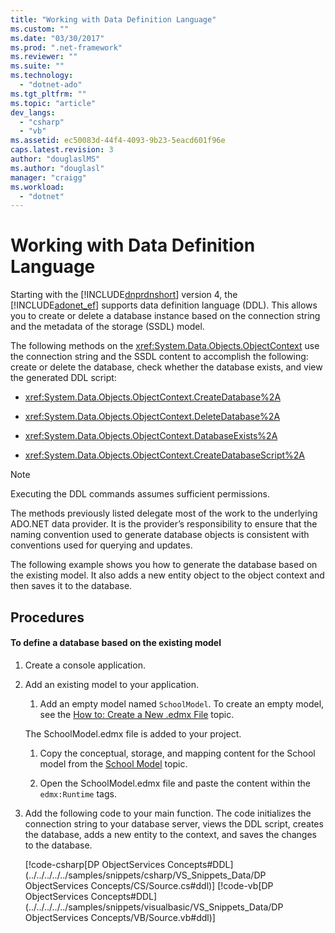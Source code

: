 ```yaml
---
title: "Working with Data Definition Language"
ms.custom: ""
ms.date: "03/30/2017"
ms.prod: ".net-framework"
ms.reviewer: ""
ms.suite: ""
ms.technology: 
  - "dotnet-ado"
ms.tgt_pltfrm: ""
ms.topic: "article"
dev_langs: 
  - "csharp"
  - "vb"
ms.assetid: ec50083d-44f4-4093-9b23-5eacd601f96e
caps.latest.revision: 3
author: "douglaslMS"
ms.author: "douglasl"
manager: "craigg"
ms.workload: 
  - "dotnet"
---
```

# Working with Data Definition Language
Starting with the [!INCLUDE[dnprdnshort](../../../../../includes/dnprdnshort-md.md)] version 4, the [!INCLUDE[adonet_ef](../../../../../includes/adonet-ef-md.md)] supports data definition language (DDL). This allows you to create or delete a database instance based on the connection string and the metadata of the storage (SSDL) model.  
  
 The following methods on the <xref:System.Data.Objects.ObjectContext> use the connection string and the SSDL content to accomplish the following: create or delete the database, check whether the database exists, and view the generated DDL script:  
  
-   <xref:System.Data.Objects.ObjectContext.CreateDatabase%2A>  
  
-   <xref:System.Data.Objects.ObjectContext.DeleteDatabase%2A>  
  
-   <xref:System.Data.Objects.ObjectContext.DatabaseExists%2A>  
  
-   <xref:System.Data.Objects.ObjectContext.CreateDatabaseScript%2A>  
  
> [!NOTE]
>  Executing the DDL commands assumes sufficient permissions.  
  
 The methods previously listed delegate most of the work to the underlying ADO.NET data provider. It is the provider’s responsibility to ensure that the naming convention used to generate database objects is consistent with conventions used for querying and updates.  
  
 The following example shows you how to generate the database based on the existing model. It also adds a new entity object to the object context and then saves it to the database.  
  
## Procedures  
  
#### To define a database based on the existing model  
  
1.  Create a console application.  
  
2.  Add an existing model to your application.  
  
    1.  Add an empty model named `SchoolModel`. To create an empty model, see the [How to: Create a New .edmx File](http://msdn.microsoft.com/en-us/beb8189e-e51c-4051-839c-9902c224abf2) topic.  
  
     The SchoolModel.edmx file is added to your project.  
  
    1.  Copy the conceptual, storage, and mapping content for the School model from the [School Model](http://msdn.microsoft.com/en-us/859a9587-81ea-4a45-9bc0-f8d330e1adac) topic.  
  
    2.  Open the SchoolModel.edmx file and paste the content within the `edmx:Runtime` tags.  
  
3.  Add the following code to your main function. The code initializes the connection string to your database server, views the DDL script, creates the database, adds a new entity to the context, and saves the changes to the database.  
  
     [!code-csharp[DP ObjectServices Concepts#DDL](../../../../../samples/snippets/csharp/VS_Snippets_Data/DP ObjectServices Concepts/CS/Source.cs#ddl)]
     [!code-vb[DP ObjectServices Concepts#DDL](../../../../../samples/snippets/visualbasic/VS_Snippets_Data/DP ObjectServices Concepts/VB/Source.vb#ddl)]
